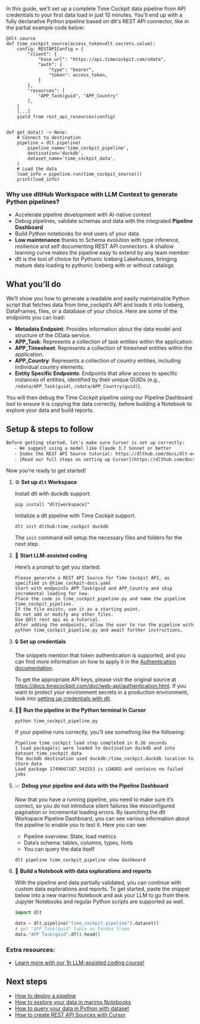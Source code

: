 In this guide, we'll set up a complete Time Cockpit data pipeline from API credentials to your first data load in just 10 minutes. You'll end up with a fully declarative Python pipeline based on dlt's REST API connector, like in the partial example code below:

```python-outcome
@dlt.source
def time_cockpit_source(access_token=dlt.secrets.value):
    config: RESTAPIConfig = {
        "client": {
            "base_url": "https://api.timecockpit.com/odata",
            "auth": {
                "type": "bearer",
                "token": access_token,
            }
        },
        "resources": [
            "APP_Task(guid", "APP_Country"
        ],
    }
    [...]
    yield from rest_api_resources(config)


def get_data() -> None:
    # Connect to destination
    pipeline = dlt.pipeline(
        pipeline_name='time_cockpit_pipeline',
        destination='duckdb',
        dataset_name='time_cockpit_data', 
    )
    # Load the data
    load_info = pipeline.run(time_cockpit_source())
    print(load_info) 
```

### Why use dltHub Workspace with LLM Context to generate Python pipelines?

- Accelerate pipeline development with AI-native context
- Debug pipelines, validate schemas and data with the integrated **Pipeline Dashboard**
- Build Python notebooks for end users of your data
- **Low maintenance** thanks to Schema evolution with type inference, resilience and self documenting REST API connectors. A shallow learning curve makes the pipeline easy to extend by any team member
- dlt is the tool of choice for Pythonic Iceberg Lakehouses, bringing mature data loading to pythonic Iceberg with or without catalogs

## What you’ll do

We’ll show you how to generate a readable and easily maintainable Python script that fetches data from time_cockpit’s API and loads it into Iceberg, DataFrames, files, or a database of your choice. Here are some of the endpoints you can load:

- **Metadata Endpoint**: Provides information about the data model and structure of the OData service.
- **APP_Task**: Represents a collection of task entities within the application.
- **APP_Timesheet**: Represents a collection of timesheet entities within the application.
- **APP_Country**: Represents a collection of country entities, including individual country elements.
- **Entity Specific Endpoints**: Endpoints that allow access to specific instances of entities, identified by their unique GUIDs (e.g., `/odata/APP_Task(guid)`, `/odata/APP_Country(guid)`).

You will then debug the Time Cockpit pipeline using our Pipeline Dashboard tool to ensure it is copying the data correctly, before building a Notebook to explore your data and build reports.

## Setup & steps to follow

```default
Before getting started, let's make sure Cursor is set up correctly:
   - We suggest using a model like Claude 3.7 Sonnet or better
   - Index the REST API Source tutorial: https://dlthub.com/docs/dlt-ecosystem/verified-sources/rest_api/ and add it to context as **@dlt rest api**
   - [Read our full steps on setting up Cursor](https://dlthub.com/docs/dlt-ecosystem/llm-tooling/cursor-restapi#23-configuring-cursor-with-documentation)
```

Now you're ready to get started!

1. ⚙️ **Set up `dlt` Workspace**
    
    Install dlt with duckdb support:
    ```shell
    pip install "dlt[workspace]"
    ```

    Initialize a dlt pipeline with Time Cockpit support.
    ```shell
    dlt init dlthub:time_cockpit duckdb
    ```

    The `init` command will setup the necessary files and folders for the next step.
    
2. 🤠 **Start LLM-assisted coding**
    
    Here’s a prompt to get you started:
    
    ```prompt
    Please generate a REST API Source for Time Cockpit API, as specified in @time_cockpit-docs.yaml 
    Start with endpoints APP_Task(guid and APP_Country and skip incremental loading for now. 
    Place the code in time_cockpit_pipeline.py and name the pipeline time_cockpit_pipeline. 
    If the file exists, use it as a starting point. 
    Do not add or modify any other files. 
    Use @dlt rest api as a tutorial. 
    After adding the endpoints, allow the user to run the pipeline with python time_cockpit_pipeline.py and await further instructions.
    ```

    
3. 🔒 **Set up credentials** 
    
    The snippets mention that token authentication is supported, and you can find more information on how to apply it in the [Authentication documentation](https://docs.timecockpit.com/doc/web-api/authentication.html).
    
    To get the appropriate API keys, please visit the original source at https://docs.timecockpit.com/doc/web-api/authentication.html.
    If you want to protect your environment secrets in a production environment, look into [setting up credentials with dlt](https://dlthub.com/docs/walkthroughs/add_credentials).
    
4. 🏃‍♀️ **Run the pipeline in the Python terminal in Cursor**
    
    ```shell
    python time_cockpit_pipeline.py
    ```
    
    If your pipeline runs correctly, you’ll see something like the following:
    
    ```shell
    Pipeline time_cockpit load step completed in 0.26 seconds
    1 load package(s) were loaded to destination duckdb and into dataset time_cockpit_data
    The duckdb destination used duckdb:/time_cockpit.duckdb location to store data
    Load package 1749667187.541553 is LOADED and contains no failed jobs
    ```
    
5. 📈 **Debug your pipeline and data with the Pipeline Dashboard**

    Now that you have a running pipeline, you need to make sure it’s correct, so you do not introduce silent failures like misconfigured pagination or incremental loading errors. By launching the dlt Workspace Pipeline Dashboard, you can see various information about the pipeline to enable you to test it. Here you can see:
    - Pipeline overview: State, load metrics
    - Data’s schema: tables, columns, types, hints
    - You can query the data itself
    
    ```shell
    dlt pipeline time_cockpit_pipeline show dashboard
    ```
    
6. 🐍 **Build a Notebook with data explorations and reports**

    With the pipeline and data partially validated, you can continue with custom data explorations and reports. To get started, paste the snippet below into a new marimo Notebook and ask your LLM to go from there. Jupyter Notebooks and regular Python scripts are supported as well.

    
    ```python
    import dlt

   data = dlt.pipeline("time_cockpit_pipeline").dataset()
   # get "APP_Task(guid" table as Pandas frame
   data."APP_Task(guid".df().head()
    ```

### Extra resources:

- [Learn more with our 1h LLM-assisted coding course!](https://www.youtube.com/watch?v=GGid70rnJuM)

## Next steps

- [How to deploy a pipeline](https://dlthub.com/docs/walkthroughs/deploy-a-pipeline)
- [How to explore your data in marimo Notebooks](https://dlthub.com/docs/general-usage/dataset-access/marimo)
- [How to query your data in Python with dataset](https://dlthub.com/docs/general-usage/dataset-access/dataset)
- [How to create REST API Sources with Cursor](https://dlthub.com/docs/dlt-ecosystem/llm-tooling/cursor-restapi)
